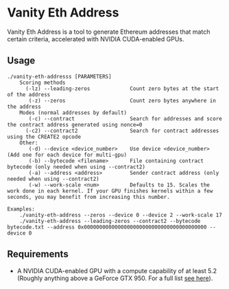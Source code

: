 # Vanity Eth Address
Vanity Eth Address is a tool to generate Ethereum addresses that match certain criteria, accelerated with NVIDIA CUDA-enabled GPUs.

## Usage
```
./vanity-eth-addresss [PARAMETERS]
    Scoring methods
      (-lz) --leading-zeros             Count zero bytes at the start of the address
       (-z) --zeros                     Count zero bytes anywhere in the address
    Modes (normal addresses by default)
       (-c) --contract                  Search for addresses and score the contract address generated using nonce=0
      (-c2) --contract2                 Search for contract addresses using the CREATE2 opcode
    Other:
       (-d) --device <device_number>    Use device <device_number> (Add one for each device for multi-gpu)
       (-b) --bytecode <filename>       File containing contract bytecode (only needed when using --contract2)
       (-a) --address <address>         Sender contract address (only needed when using --contract2)
       (-w) --work-scale <num>          Defaults to 15. Scales the work done in each kernel. If your GPU finishes kernels within a few seconds, you may benefit from increasing this number.

Examples:
    ./vanity-eth-address --zeros --device 0 --device 2 --work-scale 17
    ./vanity-eth-address --leading-zeros --contract2 --bytecode bytecode.txt --address 0x0000000000000000000000000000000000000000 --device 0
```


## Requirements
* A NVIDIA CUDA-enabled GPU with a compute capability of at least 5.2 (Roughly anything above a GeForce GTX 950. For a full list [see here](https://developer.nvidia.com/cuda-gpus)).